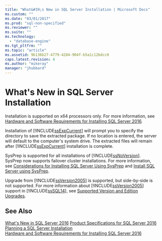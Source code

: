 ```yaml
---
title: "What&#39;s New in SQL Server Installation | Microsoft Docs"
ms.custom: ""
ms.date: "03/01/2017"
ms.prod: "sql-non-specified"
ms.reviewer: ""
ms.suite: ""
ms.technology: 
  - "database-engine"
ms.tgt_pltfrm: ""
ms.topic: "article"
ms.assetid: 9b136b27-4779-4284-904f-b5a1c12bdcc0
caps.latest.revision: 4
ms.author: "mikeray"
manager: "jhubbard"
---
```

# What&#39;s New in SQL Server Installation

 Installation is supported on x64 processors only. For more information, see [Hardware and Software Requirements for Installing SQL Server 2016](../../sql-server/install/hardware-and-software-requirements-for-installing-sql-server.md).
  
 Installation of [!INCLUDE[ssExpCurrent](../../database-engine/configure/windows/includes/ssexpcurrent-md.md)] will prompt you to specify the directory to save the extracted package. If no location is entered, the server will default to the computer's system drive. The extracted files will remain after [!INCLUDE[ssExpCurrent](../../database-engine/configure/windows/includes/ssexpcurrent-md.md)] installation is complete.  
  
 SysPrep is supported for all installations of [!INCLUDE[ssNoVersion](../../advanced-analytics/r-services/includes/ssnoversion-md.md)]. SysPrep now supports failover cluster installations. For more information, see [Considerations for Installing SQL Server Using SysPrep](../../database-engine/install/windows/considerations-for-installing-sql-server-using-sysprep.md) and [Install SQL Server using SysPrep](../../database-engine/install/windows/install-sql-server-using-sysprep.md).  
  
 Upgrade from [!INCLUDE[ssVersion2005](../../analysis-services/data-mining/includes/ssversion2005-md.md)] is supported, but side\-by\-side is not supported. For more information about [!INCLUDE[ssVersion2005](../../analysis-services/data-mining/includes/ssversion2005-md.md)] support in [!INCLUDE[ssSQL14](../../analysis-services/includes/sssql14-md.md)], see [Supported Version and Edition Upgrades](../../database-engine/install/windows/supported-version-and-edition-upgrades.md).  
 
  
## See Also  
 [What's New in SQL Server 2016](../../sql-server/what-s-new-in-sql-server-2016.md)
 [Product Specifications for SQL Server 2016](Product%20Specifications%20for%20SQL%20Server%202016.md)   
 [Planning a SQL Server Installation](../../sql-server/install/planning-a-sql-server-installation.md)   
 [Hardware and Software Requirements for Installing SQL Server 2016](../../sql-server/install/hardware-and-software-requirements-for-installing-sql-server.md)  
  